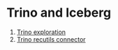 # Trino and Iceberg

1. [Trino exploration](./trino-exp/README.md)
2. [Trino recutils connector](./trino-recutil/README.md)